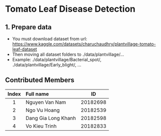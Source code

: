 # Tomato Leaf Disease Detection

## 1. Prepare data
* You must download dataset from url: https://www.kaggle.com/datasets/charuchaudhry/plantvillage-tomato-leaf-dataset
* Then moving all dataset folders to ./data/plantvillage/...
* Example: ./data/plantvillage/Bacterial_spot/, ./data/plantvillage/Early_blight/, ...

## Contributed Members
| Index | Full name           | ID |
| :---: | :---                | :---:|
| 1     | Nguyen Van Nam      |  20182698  |
| 2     | Ngo Vu Hoang        |  20182539  |
| 3     | Dang Gia Long Khanh |  20182598  |
| 4     | Vo Kieu Trinh       |  20182833  |
